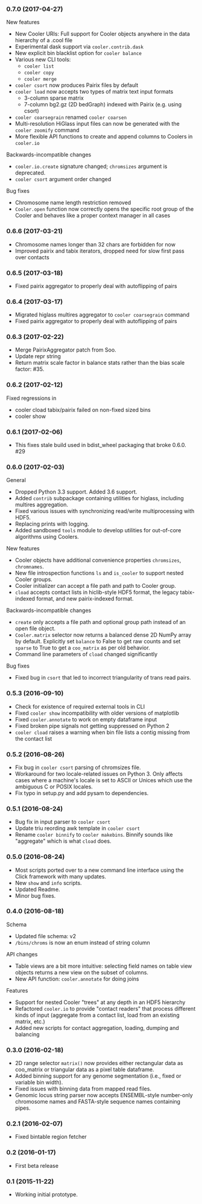 ### 0.7.0 (2017-04-27) ###

New features

* New Cooler URIs: Full support for Cooler objects anywhere in the data hierarchy of a .cool file
* Experimental dask support via `cooler.contrib.dask`
* New explicit bin blacklist option for `cooler balance`
* Various new CLI tools:
    * `cooler list`
    * `cooler copy`
    * `cooler merge`
* `cooler csort` now produces Pairix files by default
* `cooler load` now accepts two types of matrix text input formats
    * 3-column sparse matrix
    * 7-column bg2.gz (2D bedGraph) indexed with Pairix (e.g. using csort)
* `cooler coarsegrain` renamed `cooler coarsen`
* Multi-resolution HiGlass input files can now be generated with the `cooler zoomify` command
* More flexible API functions to create and append columns to Coolers in `cooler.io`

Backwards-incompatible changes

* `cooler.io.create` signature changed; `chromsizes` argument is deprecated.
* `cooler csort` argument order changed

Bug fixes

* Chromosome name length restriction removed
* `Cooler.open` function now correctly opens the specific root group of the Cooler and behaves like a proper context manager in all cases

### 0.6.6 (2017-03-21) ###

* Chromosome names longer than 32 chars are forbidden for now
* Improved pairix and tabix iterators, dropped need for slow first pass over contacts

### 0.6.5 (2017-03-18) ###

* Fixed pairix aggregator to properly deal with autoflipping of pairs

### 0.6.4 (2017-03-17) ###

* Migrated higlass multires aggregator to `cooler coarsegrain` command
* Fixed pairix aggregator to properly deal with autoflipping of pairs

### 0.6.3 (2017-02-22) ###

* Merge PairixAggregator patch from Soo.
* Update repr string
* Return matrix scale factor in balance stats rather than the bias scale factor: #35.

### 0.6.2 (2017-02-12) ###

Fixed regressions in

* cooler cload tabix/pairix failed on non-fixed sized bins
* cooler show

### 0.6.1 (2017-02-06) ###

* This fixes stale build used in bdist_wheel packaging that broke 0.6.0. #29

### 0.6.0 (2017-02-03) ###

General

* Dropped Python 3.3 support. Added 3.6 support.
* Added `contrib` subpackage containing utilities for higlass, including multires aggregation.
* Fixed various issues with synchronizing read/write multiprocessing with HDF5.
* Replacing prints with logging.
* Added sandboxed `tools` module to develop utilities for out-of-core algorithms using Coolers.

New features

* Cooler objects have additional convenience properties `chromsizes`, `chromnames`.
* New file introspection functions `ls` and `is_cooler` to support nested Cooler groups.
* Cooler initializer can accept a file path and path to Cooler group.
* `cload` accepts contact lists in hiclib-style HDF5 format, the legacy tabix-indexed format, and new pairix-indexed format.

Backwards-incompatible changes

* `create` only accepts a file path and optional group path instead of an open file object.
* `Cooler.matrix` selector now returns a balanced dense 2D NumPy array by default. Explicitly set `balance` to False to get raw counts and set `sparse` to True to get a `coo_matrix` as per old behavior.
* Command line parameters of `cload` changed significantly

Bug fixes

* Fixed bug in `csort` that led to incorrect triangularity of trans read pairs.


### 0.5.3 (2016-09-10) ###

* Check for existence of required external tools in CLI
* Fixed `cooler show` incompatibility with older versions of matplotlib
* Fixed `cooler.annotate` to work on empty dataframe input
* Fixed broken pipe signals not getting suppressed on Python 2
* `cooler cload` raises a warning when bin file lists a contig missing from the contact list


### 0.5.2 (2016-08-26) ###

* Fix bug in `cooler csort` parsing of chromsizes file.
* Workaround for two locale-related issues on Python 3. Only affects cases where a machine's locale is set to ASCII or Unices which use the ambiguous C or POSIX locales.
* Fix typo in setup.py and add pysam to dependencies.


### 0.5.1 (2016-08-24) ###

* Bug fix in input parser to `cooler csort`
* Update triu reording awk template in `cooler csort`
* Rename `cooler binnify` to `cooler makebins`. Binnify sounds like "aggregate" which is what `cload` does.


### 0.5.0 (2016-08-24) ###

* Most scripts ported over to a new command line interface using the Click framework with many updates.
* New `show` and `info` scripts.
* Updated Readme.
* Minor bug fixes.


### 0.4.0 (2016-08-18) ###

Schema

* Updated file schema: v2
* `/bins/chroms` is now an enum instead of string column

API changes

* Table views are a bit more intuitive: selecting field names on table view objects returns a new view on the subset of columns.
* New API function: `cooler.annotate` for doing joins

Features

* Support for nested Cooler "trees" at any depth in an HDF5 hierarchy
* Refactored `cooler.io` to provide "contact readers" that process different kinds of input (aggregate from a contact list, load from an existing matrix, etc.)
* Added new scripts for contact aggregation, loading, dumping and balancing


### 0.3.0 (2016-02-18) ###

* 2D range selector `matrix()` now provides either rectangular data as coo_matrix or triangular data as a pixel table dataframe.
* Added binning support for any genome segmentation (i.e., fixed or variable bin width).
* Fixed issues with binning data from mapped read files.
* Genomic locus string parser now accepts ENSEMBL-style number-only chromosome names and FASTA-style sequence names containing pipes.


### 0.2.1 (2016-02-07) ###

* Fixed bintable region fetcher


### 0.2 (2016-01-17) ###

* First beta release


### 0.1 (2015-11-22) ###

* Working initial prototype.

